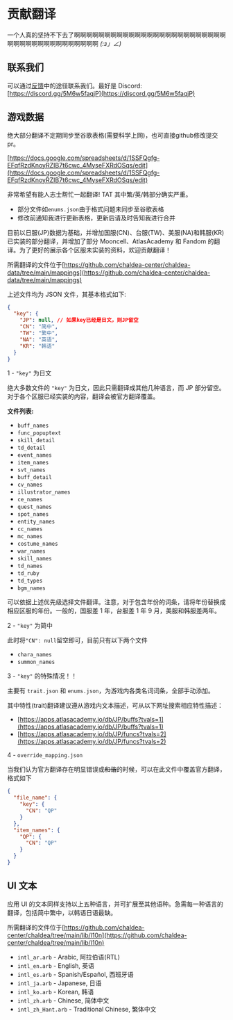 # 贡献翻译

一个人真的坚持不下去了啊啊啊啊啊啊啊啊啊啊啊啊啊啊啊啊啊啊啊啊啊啊啊啊啊啊啊啊啊啊啊啊啊啊啊啊啊啊啊啊 _(:з」∠)_

## 联系我们

可以通过[反馈](./feedback.md)中的途径联系我们。最好是 Discord: [https://discord.gg/5M6w5faqjP](https://discord.gg/5M6w5faqjP)

## 游戏数据

绝大部分翻译不定期同步至谷歌表格(需要科学上网)，也可直接github修改提交pr。

[https://docs.google.com/spreadsheets/d/1SSFQgfg-EFqfRzdKnoyRZIB7t6cwc_4MyseFXRdOSqs/edit](https://docs.google.com/spreadsheets/d/1SSFQgfg-EFqfRzdKnoyRZIB7t6cwc_4MyseFXRdOSqs/edit)

非常希望有能人志士帮忙一起翻译! TAT 其中繁/英/韩部分确实严重。

- 部分文件如`enums.json`由于格式问题未同步至谷歌表格
- 修改前通知我进行更新表格，更新后请及时告知我进行合并

目前以日服(JP)数据为基础，并增加国服(CN)、台服(TW)、美服(NA)和韩服(KR)已实装的部分翻译，并增加了部分 Mooncell、AtlasAcademy 和 Fandom 的翻译。为了更好的展示各个区服未实装的资料，欢迎贡献翻译！

所需翻译的文件位于[https://github.com/chaldea-center/chaldea-data/tree/main/mappings](https://github.com/chaldea-center/chaldea-data/tree/main/mappings)

上述文件均为 JSON 文件，其基本格式如下:

```json
{
  "key": {
    "JP": null, // 如果key已经是日文，则JP留空
    "CN": "简中",
    "TW": "繁中",
    "NA": "英语",
    "KR": "韩语"
  }
}
```

1 - `"key"` 为日文

绝大多数文件的 `"key"` 为日文，因此只需翻译成其他几种语言，而 JP 部分留空。对于各个区服已经实装的内容，翻译会被官方翻译覆盖。

**文件列表:**

- `buff_names`
- `func_popuptext`
- `skill_detail`
- `td_detail`
- `event_names`
- `item_names`
- `svt_names`
- `buff_detail`
- `cv_names`
- `illustrator_names`
- `ce_names`
- `quest_names`
- `spot_names`
- `entity_names`
- `cc_names`
- `mc_names`
- `costume_names`
- `war_names`
- `skill_names`
- `td_names`
- `td_ruby`
- `td_types`
- `bgm_names`

可以依据上述优先级选择文件翻译。注意，对于包含年份的词条，请将年份替换成相应区服的年份。一般的，国服差 1 年，台服差 1 年 9 月，美服和韩服差两年。

2 - `"key"` 为简中

此时将`"CN": null`留空即可，目前只有以下两个文件

- `chara_names`
- `summon_names`

3 - `"key"` 的特殊情况！！

主要有 `trait.json` 和 `enums.json`，为游戏内各类名词词条，全部手动添加。

其中特性(trait)翻译建议遵从游戏内文本描述，可从以下网址搜索相应特性描述：

- [https://apps.atlasacademy.io/db/JP/buffs?tvals=1](https://apps.atlasacademy.io/db/JP/buffs?tvals=1)
- [https://apps.atlasacademy.io/db/JP/funcs?tvals=2](https://apps.atlasacademy.io/db/JP/funcs?tvals=2)

4 - `override_mapping.json`

当我们认为官方翻译存在明显错误或~~和谐~~的时候，可以在此文件中覆盖官方翻译，格式如下

```json
{
  "file_name": {
    "key": {
      "CN": "QP"
    }
  },
  "item_names": {
    "QP": {
      "CN": "QP"
    }
  }
}
```

## UI 文本

应用 UI 的文本同样支持以上五种语言，并可扩展至其他语种。急需每一种语言的翻译，包括简中繁中，以韩语日语最缺。

所需翻译的文件位于[https://github.com/chaldea-center/chaldea/tree/main/lib/l10n](https://github.com/chaldea-center/chaldea/tree/main/lib/l10n)

- `intl_ar.arb` - Arabic, 阿拉伯语(RTL)
- `intl_en.arb` - English, 英语
- `intl_es.arb` - Spanish/Español, 西班牙语
- `intl_ja.arb` - Japanese, 日语
- `intl_ko.arb` - Korean, 韩语
- `intl_zh.arb` - Chinese, 简体中文
- `intl_zh_Hant.arb` - Traditional Chinese, 繁体中文
